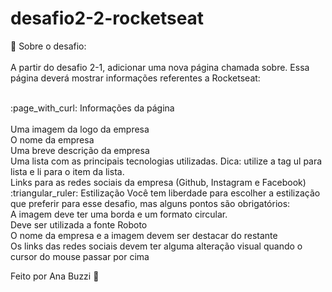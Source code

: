 # desafio2-2-rocketseat

🚀 Sobre o desafio:
<br>
<br>
A partir do desafio 2-1, adicionar uma nova página chamada sobre. Essa página deverá mostrar informações referentes a Rocketseat:

<br>
:page_with_curl:
Informações da página
<br></br>
Uma imagem da logo da empresa
<br>
O nome da empresa
<br>
Uma breve descrição da empresa
<br>
Uma lista com as principais tecnologias utilizadas. Dica: utilize a tag ul para lista e li para o item da lista.
<br>
Links para as redes sociais da empresa (Github, Instagram e Facebook)
<br>
:triangular_ruler:
Estilização
Você tem liberdade para escolher a estilização que preferir para esse desafio, mas alguns pontos são obrigatórios:
<br>
A imagem deve ter uma borda e um formato circular.
<br>
Deve ser utilizada a fonte Roboto
<br>
O nome da empresa e a imagem devem ser destacar do restante
<br>
Os links das redes sociais devem ter alguma alteração visual quando o cursor do mouse passar por cima


Feito por Ana Buzzi :purple_heart:


